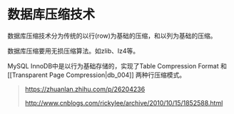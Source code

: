 # 数据库压缩技术  

数据库压缩技术分为传统的以行(row)为基础的压缩，和以列为基础的压缩。

数据库压缩要用无损压缩算法。如zlib、lz4等。

MySQL InnoDB中是以行为基础存储的，实现了Table Compression Format 和 [[Transparent Page Compression|db_004]] 两种行压缩模式。

> https://zhuanlan.zhihu.com/p/26204236
>
> http://www.cnblogs.com/rickylee/archive/2010/10/15/1852588.html